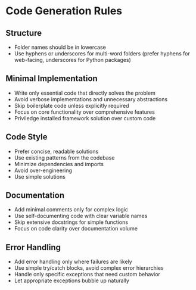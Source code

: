 # Code Generation Rules

## Structure
- Folder names should be in lowercase
- Use hyphens or underscores for multi-word folders (prefer hyphens for web-facing, underscores for Python packages)

## Minimal Implementation
- Write only essential code that directly solves the problem
- Avoid verbose implementations and unnecessary abstractions
- Skip boilerplate code unless explicitly required
- Focus on core functionality over comprehensive features
- Priviledge installed framework solution over custom code

## Code Style
- Prefer concise, readable solutions
- Use existing patterns from the codebase
- Minimize dependencies and imports
- Avoid over-engineering 
- Use simple solutions

## Documentation
- Add minimal comments only for complex logic
- Use self-documenting code with clear variable names
- Skip extensive docstrings for simple functions
- Focus on code clarity over documentation volume

## Error Handling
- Add error handling only where failures are likely
- Use simple try/catch blocks, avoid complex error hierarchies
- Handle only specific exceptions that need custom behavior
- Let appropriate exceptions bubble up naturally